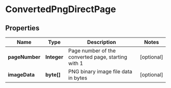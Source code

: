 
# ConvertedPngDirectPage

## Properties
Name | Type | Description | Notes
------------ | ------------- | ------------- | -------------
**pageNumber** | **Integer** | Page number of the converted page, starting with 1 |  [optional]
**imageData** | **byte[]** | PNG binary image file data in bytes |  [optional]



